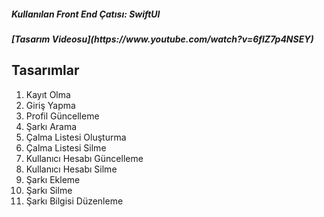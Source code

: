 <h5>Kullanılan Front End Çatısı: SwiftUI</h5> 

<h5>[Tasarım Videosu](https://www.youtube.com/watch?v=6flZ7p4NSEY)</h5>

<h2>Tasarımlar</h2>

1. Kayıt Olma
2. Giriş Yapma
3. Profil Güncelleme
4. Şarkı Arama
5. Çalma Listesi Oluşturma
6. Çalma Listesi Silme
7. Kullanıcı Hesabı Güncelleme
8. Kullanıcı Hesabı Silme
9. Şarkı Ekleme
10. Şarkı Silme
11. Şarkı Bilgisi Düzenleme
